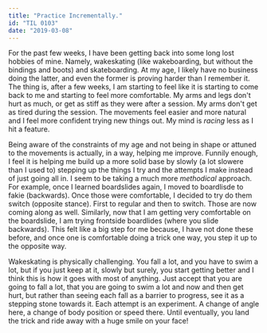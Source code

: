 ```yaml
---
title: "Practice Incrementally."
id: "TIL 0103"
date: "2019-03-08"
---
```


For the past few weeks, I have been getting back into some long lost hobbies of mine. Namely, wakeskating (like wakeboarding, but without the bindings and boots) and skateboarding. At my age, I likely have no business doing the latter, and even the former is proving harder than I remember it. The thing is, after a few weeks, I am starting to feel like it is starting to come back to me and starting to feel more comfortable. My arms and legs don't hurt as much, or get as stiff as they were after a session. My arms don't get as tired during the session. The movements feel easier and more natural and I feel more confident trying new things out. My mind is *racing* less as I hit a feature.  

Being aware of the constraints of my age and not being in shape or attuned to the movements is actually, in a way, helping me improve. Funnily enough, I feel it is helping me build up a more solid base by slowly (a lot slowere than I used to) stepping up the things I try and the attempts I make instead of just going all in. I seem to be taking a much more *methodical* approach. For example, once I learned boardslides again, I moved to boardlisde to fakie (backwards). Once those were comfortable, I decided to try do them switch (opposite stance). First to regular and then to switch. Those are now coming along as well. Similarly, now that I am getting very comfortable on the boardslide, I am trying frontside boardlides (where you slide backwards). This felt like a big step for me because, I have not done these before, and once one is comfortable doing a trick one way, you step it up to the opposite way. 

Wakeskating is physically challenging. You fall a lot, and you have to swim a lot, but if you just keep at it, slowly but surely, you start getting better and I think this is how it goes with most of anything. Just accept that you are going to fall a lot, that you are going to swim a lot and now and then get hurt, but rather than seeing each fall as a barrier to progress, see it as a stepping stone towards it. Each attempt is an experiment. A change of angle here, a change of body position or speed there. Until eventually, you land the trick and ride away with a huge smile on your face! 

